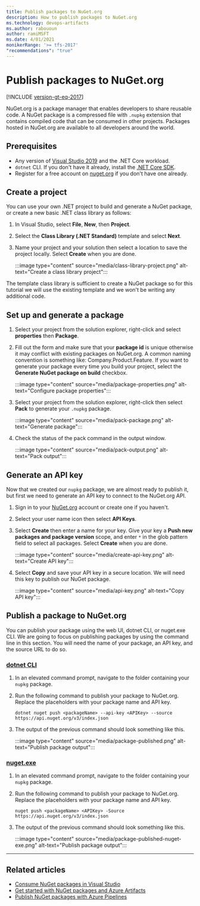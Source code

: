 ```yaml
---
title: Publish packages to NuGet.org
description: How to publish packages to NuGet.org
ms.technology: devops-artifacts
ms.author: rabououn
author: ramiMSFT
ms.date: 4/01/2021
monikerRange: '>= tfs-2017'
"recommendations": "true"
---
```


# Publish packages to NuGet.org

[!INCLUDE [version-gt-eq-2017](../../includes/version-gt-eq-2017.md)]

NuGet.org is a package manager that enables developers to share reusable code. A NuGet package is a compressed file with `.nupkg` extension that contains compiled code that can be consumed in other projects. Packages hosted in NuGet.org are available to all developers around the world.

## Prerequisites

- Any version of [Visual Studio 2019](https://visualstudio.microsoft.com) and the .NET Core workload.
- `dotnet` CLI. If you don't have it already, install the [.NET Core SDK](https://dotnet.microsoft.com/download/).
- Register for a free account on [nuget.org](/nuget/nuget-org/individual-accounts#add-a-new-individual-account) if you don't have one already.

## Create a project

You can use your own .NET project to build and generate a NuGet package, or create a new basic .NET class library as follows:

1. In Visual Studio, select **File**, **New**, then **Project**.
1. Select the **Class Library (.NET Standard)** template and select **Next**.
1. Name your project and your solution then select a location to save the project locally. Select **Create** when you are done.
    
    :::image type="content" source="media/class-library-project.png" alt-text="Create a class library project":::

The template class library is sufficient to create a NuGet package so for this tutorial we will use the existing template and we won't be writing any additional code.

## Set up and generate a package

1. Select your project from the solution explorer, right-click and select **properties** then **Package**.

1. Fill out the form and make sure that your **package id** is unique otherwise it may conflict with existing packages on NuGet.org. A common naming convention is something like: Company.Product.Feature. If you want to generate your package every time you build your project, select the **Generate NuGet package on build** checkbox.

    :::image type="content" source="media/package-properties.png" alt-text="Configure package properties":::

1. Select your project from the solution explorer, right-click then select **Pack** to generate your `.nupkg` package.

    :::image type="content" source="media/pack-package.png" alt-text="Generate package":::

1. Check the status of the pack command in the output window.

    :::image type="content" source="media/pack-output.png" alt-text="Pack output":::

## Generate an API key

Now that we created our `nupkg` package, we are almost ready to publish it, but first we need to generate an API key to connect to the NuGet.org API.

1. Sign in to your [NuGet.org](https://www.nuget.org/users/account/LogOn?returnUrl=%2F) account or create one if you haven't.

1. Select your user name icon then select **API Keys**.

1. Select **Create** then enter a name for your key. Give your key a **Push new packages and package version** scope, and enter `*` in the glob pattern field to select all packages. Select **Create** when you are done.

    :::image type="content" source="media/create-api-key.png" alt-text="Create API key":::

1. Select **Copy** and save your API key in a secure location. We will need this key to publish our NuGet package.

    :::image type="content" source="media/api-key.png" alt-text="Copy API key":::

## Publish a package to NuGet.org

You can publish your package using the web UI, dotnet CLI, or nuget.exe CLI. We are going to focus on publishing packages by using the command line in this section. You will need the name of your package, an API key, and the source URL to do so.

### [dotnet CLI](#tab/dotnet/)

1. In an elevated command prompt, navigate to the folder containing your `nupkg` package.

1. Run the following command to publish your package to NuGet.org. Replace the placeholders with your package name and API key.

    ```Command
    dotnet nuget push <packageName> --api-key <APIKey> --source https://api.nuget.org/v3/index.json
    ```

1. The output of the previous command should look something like this.

    :::image type="content" source="media/package-published.png" alt-text="Publish package output":::

### [nuget.exe](#tab/nuget/)

1. In an elevated command prompt, navigate to the folder containing your `nupkg` package.

1. Run the following command to publish your package to NuGet.org. Replace the placeholders with your package name and API key.

    ```Command
    nuget push <packageName> <APIKey> -Source https://api.nuget.org/v3/index.json
    ```
1. The output of the previous command should look something like this.

    :::image type="content" source="media/package-published-nuget-exe.png" alt-text="Publish package output":::

---

## Related articles

- [Consume NuGet packages in Visual Studio](consume.md)
- [Get started with NuGet packages and Azure Artifacts](../get-started-nuget.md)
- [Publish NuGet packages with Azure Pipelines](../../pipelines/artifacts/nuget.md)